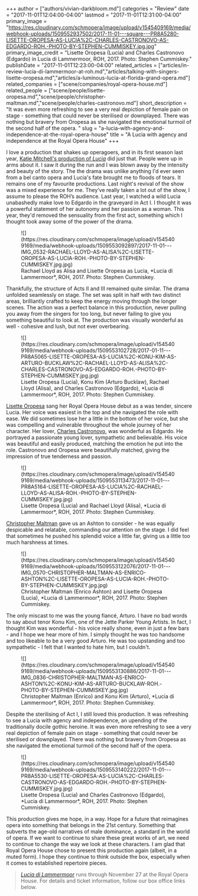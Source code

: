 +++
author = ["authors/vivian-darkbloom.md"]
categories = "Review"
date = "2017-11-01T12:04:00-04:00"
lastmod = "2017-11-01T12:31:00-04:00"
primary_image = "https://res.cloudinary.com/schmopera/image/upload/v1545409169/media/webhook-uploads/1509552937502/2017-11-01---square---PR8A5280-LISETTE-OROPESA-AS-LUCIA%2C-CHARLES-CASTRONOVO-AS-EDGARDO-ROH.-PHOTO-BY-STEPHEN-CUMMISKEY.jpg.jpg"
primary_image_credit = "Lisette Oropesa (Lucia) and Charles Castronovo (Edgardo) in Lucia di Lammermoor, ROH, 2017. Photo: Stephen Cummiskey."
publishDate = "2017-11-01T12:23:00-04:00"
related_articles = ["articles/in-review-lucia-di-lammermoor-at-roh.md","articles/talking-with-singers-lisette-oropesa.md","articles/a-luminous-lucia-at-florida-grand-opera.md"]
related_companies = ["scene/companies/royal-opera-house.md"]
related_people = ["scene/people/lisette-oropesa.md","scene/people/christopher-maltman.md","scene/people/charles-castronovo.md"]
short_description = "It was even more refreshing to see a very real depiction of female pain on stage - something that could never be sterilised or downplayed. There was nothing but bravery from Oropesa as she navigated the emotional turmoil of the second half of the opera. "
slug = "a-lucia-with-agency-and-independence-at-the-royal-opera-house"
title = "A Lucia with agency and independence at the Royal Opera House"
+++

I love a production that shakes up operagoers, and in its first season last year, [Katie Mitchell's production of *Lucia*](/in-review-lucia-di-lammermoor-at-roh/) did just that. People were up in arms about it. I saw it during the run and I was blown away by the intensity and beauty of the story. The the drama was unlike anything I'd ever seen from a bel canto opera and Lucia's fate brought me to floods of tears. It remains one of my favourite productions. Last night's revival of the show was a mixed experience for me. They’ve really taken a lot out of the show, I assume to please the ROH’s audience. Last year, I watched a wild Lucia unabashedly make love to Edgardo in the graveyard in Act I. I thought it was a powerful statement of her autonomy and her passion as a woman. This year, they'd removed the sensuality from the first act, something which I thought took away some of the power of the drama.

<figure data-type="image">![](https://res.cloudinary.com/schmopera/image/upload/v1545409169/media/webhook-uploads/1509553092897/2017-11-01---IMG_0532-RACHAEL-LLOYD-AS-ALISA%2C-LISETTE-OROPESA-AS-LUCIA-ROH.-PHOTO-BY-STEPHEN-CUMMISKEY.jpg.jpg)
<figcaption>Rachael Lloyd as Alisa and Lisette Oropesa as Lucia, *Lucia di Lammermoor*, ROH, 2017. Photo: Stephen Cummiskey.</figcaption>
</figure>

Thankfully, the structure of Acts II and III remained quite similar. The drama unfolded seamlessly on stage. The set was split in half with two distinct areas, brilliantly crafted to keep the energy moving through the longer scenes. The action was a perfect balance in this production, never pulling you away from the singers for too long, but never failing to give you something beautiful to look at.  The production was visually wonderful as well - cohesive and lush, but not ever overbearing.

<figure data-type="image">![](https://res.cloudinary.com/schmopera/image/upload/v1545409169/media/webhook-uploads/1509553102728/2017-01-11---PR8A5065-LISETTE-OROPESA-AS-LUCIA%2C-KONU-KIM-AS-ARTURO-BUCKLAW%2C-RACHAEL-LLOYD-AS-ALISA%2C-CHARLES-CASTRONOVO-AS-EDGARDO-ROH.-PHOTO-BY-STEPHEN-CUMMISKEY.jpg.jpg)
<figcaption>Lisette Oropesa (Lucia), Konu Kim (Arturo Bucklaw), Rachael Lloyd (Alisa), and Charles Castronovo (Edgardo), *Lucia di Lammermoor*, ROH, 2017. Photo: Stephen Cummiskey.</figcaption>
</figure>

[Lisette Oropesa](/talking-with-singers-lisette-oropesa/) sang her Royal Opera House debut as a was tender, sincere Lucia. Her voice was easiest in the top and she navigated the role with ease. We did sometimes lose her a little in the bottom of her voice, but she was compelling and vulnerable throughout the whole journey of her character. Her lover, [Charles Castronovo](/scene/people/charles-castronovo/), was wonderful as Edgardo. He portrayed a passionate young lover, sympathetic and believable. His voice was beautiful and easily produced, matching the emotion he put into the role. Castronovo and Oropesa were beautifully matched, giving the impression of true tenderness and passion.

<figure data-type="image">![](https://res.cloudinary.com/schmopera/image/upload/v1545409169/media/webhook-uploads/1509553113473/2017-11-01---PR8A5164-LISETTE-OROPESA-AS-LUCIA%2C-RACHAEL-LLOYD-AS-ALISA-ROH.-PHOTO-BY-STEPHEN-CUMMISKEY.jpg.jpg)
<figcaption>Lisette Oropesa (Lucia) and Rachael Lloyd (Alisa), *Lucia di Lammermoor*, ROH, 2017. Photo: Stephen Cummiskey.</figcaption>
</figure>

[Christopher Maltman](/scene/people/christopher-maltman/) gave us an Ashton to consider - he was equally despicable and relatable, commanding our attention on the stage. I did feel that sometimes he pushed his splendid voice a little far, giving us a little too much harshness at times.

<figure data-type="image">![](https://res.cloudinary.com/schmopera/image/upload/v1545409169/media/webhook-uploads/1509553122076/2017-11-01---IMG_0570-CHRISTOPHER-MALTMAN-AS-ENRICO-ASHTON%2C-LISETTE-OROPESA-AS-LUCIA-ROH.-PHOTO-BY-STEPHEN-CUMMISKEY.jpg.jpg)
<figcaption>Christopher Maltman (Enrico Ashton) and Lisette Oropesa (Lucia), *Lucia di Lammermoor*, ROH, 2017. Photo: Stephen Cummiskey.</figcaption>
</figure>

The only miscast to me was the young fiancé, Arturo. I have no bad words to say about tenor Konu Kim, one of the Jette Parker Young Artists. In fact, I thought Kim was wonderful - his voice really shone, even in just a few bars - and I hope we hear more of him. I simply thought he was too handsome and too likeable to be a very good Arturo. He was too upstanding and too sympathetic - I felt that I wanted to hate him, but I couldn't.

<figure data-type="image">![](https://res.cloudinary.com/schmopera/image/upload/v1545409169/media/webhook-uploads/1509553130886/2017-11-01---IMG_0836-CHRISTOPHER-MALTMAN-AS-ENRICO-ASHTON%2C-KONU-KIM-AS-ARTURO-BUCKLAW-ROH.-PHOTO-BY-STEPHEN-CUMMISKEY.jpg.jpg)
<figcaption>Christopher Maltman (Enrico) and Konu Kim (Arturo), *Lucia di Lammermoor*, ROH, 2017. Photo: Stephen Cummiskey.</figcaption>
</figure>

Despite the sterilising of Act I, I still loved this production. It was refreshing to see a Lucia with agency and independence, an upending of the traditionally docile gothic heroine. It was even more refreshing to see a very real depiction of female pain on stage - something that could never be sterilised or downplayed. There was nothing but bravery from Oropesa as she navigated the emotional turmoil of the second half of the opera. 

<figure data-type="image">![](https://res.cloudinary.com/schmopera/image/upload/v1545409169/media/webhook-uploads/1509553140222/2017-11-01---PR8A5530-LISETTE-OROPESA-AS-LUCIA%2C-CHARLES-CASTRONOVO-AS-EDGARDO-ROH.-PHOTO-BY-STEPHEN-CUMMISKEY.jpg.jpg)
<figcaption>Lisette Oropesa (Lucia) and Charles Castronovo (Edgardo), *Lucia di Lammermoor*, ROH, 2017. Photo: Stephen Cummiskey.</figcaption>
</figure>

This production gives me hope, in a way. Hope for a future that reimagines opera into something that belongs in the 21st century. Something that subverts the age-old narratives of male dominance, a standard in the world of opera. If we want to continue to share these great works of art, we need to continue to change the way we look at these characters. I am glad that Royal Opera House chose to present this production again (albeit, in a muted form). I hope they continue to think outside the box, especially when it comes to established repertoire pieces.

>[*Lucia di Lammermoor*](http://www.roh.org.uk/productions/lucia-di-lammermoor-by-katie-mitchell) runs through November 27 at the Royal Opera House. For details and ticket information, follow our box office links below.
